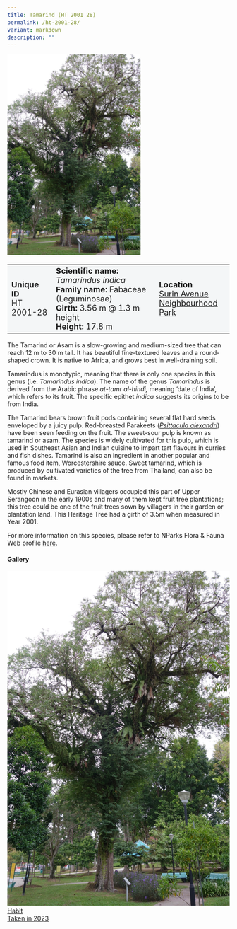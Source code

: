```yaml
---
title: Tamarind (HT 2001 28)
permalink: /ht-2001-28/
variant: markdown
description: ""
---
```

<div class="isomer-image-wrapper">
<img style="width: 60%" src="/images/Heritage_trees_photos/tamind_ht2001-28_habit.jpg"> 
</div><table style="minWidth: 100px; font-size: 18px; background: #F4F6F7">
<tbody><tr>
<td rowspan="1" colspan="1">
<strong>Unique ID</strong>
<br>HT 2001-28
</td>
<td rowspan="1" colspan="1">
<strong>Scientific name:</strong> <em>Tamarindus indica</em> 
<br><strong>Family name:</strong> Fabaceae (Leguminosae)
<br><strong>Girth:</strong> 3.56 m @ 1.3 m height
<br><strong>Height: </strong>17.8 m
</td>
<td rowspan="1" colspan="1">
<strong>Location</strong><a href="https://www.onemap.gov.sg/?lat=1.3556949999956114&amp;lng=103.88424599999901">
<br>Surin Avenue<br> Neighbourhood Park</a>
</td>
</tr>
</tbody></table>
<p>The Tamarind or Asam is a slow-growing and medium-sized tree that can reach 12 m to 30 m tall. It has beautiful fine-textured leaves and a round-shaped crown. It is native to Africa, and grows best in well-draining soil.

</p><p>Tamarindus is monotypic, meaning that there is only one species in this genus (i.e. <em>Tamarindus indica</em>). The name of the genus <em>Tamarindus</em> is derived from the Arabic phrase <em>at-tamr al-hindi,</em> meaning ‘date of India’, which refers to its fruit. The specific epithet <em>indica</em> suggests its origins to be from India.

</p><p>The Tamarind bears brown fruit pods containing several flat hard seeds enveloped by a juicy pulp. Red-breasted Parakeets (<a href="www.nparks.gov.sg/florafaunaweb/fauna/6/1/614"><em>Psittacula alexandri</em></a>) have been seen feeding on the fruit. The sweet-sour pulp is known as tamarind or asam. The species is widely cultivated for this pulp, which is used in Southeast Asian and Indian cuisine to impart tart flavours in curries and fish dishes. Tamarind is also an ingredient in another popular and famous food item, Worcestershire sauce. Sweet tamarind, which is produced by cultivated varieties of the tree from Thailand, can also be found in markets.

</p><p>Mostly Chinese and Eurasian villagers occupied this part of Upper Serangoon in the early 1900s and many of them kept fruit tree plantations; this tree could be one of the fruit trees sown by villagers in their garden or plantation land. This Heritage Tree had a girth of 3.5m when measured in Year 2001.</p>
	
<p>For more information on this species, please refer to NParks Flora &amp; Fauna Web profile <a href="https://www.nparks.gov.sg/florafaunaweb/flora/3/1/3174">here</a>.</p>

<h4>Gallery</h4>
<div class="isomer-card-grid">
<a href="/images/Heritage_trees_photos/tamind_ht2001-28_habit.jpg" class="isomer-card">
<div class="isomer-card-image">
<div class="isomer-image-wrapper"><img src="/images/Heritage_trees_photos/tamind_ht2001-28_habit.jpg"></div></div>
<div class="isomer-card-body"><div class="isomer-card-title">Habit</div><div class="isomer-card-description">Taken in 2023</div></div></a><p></p></div>